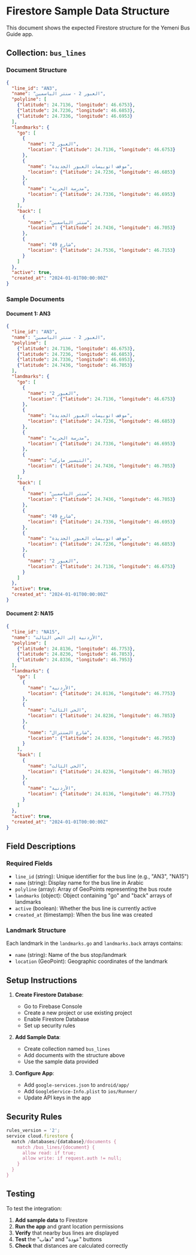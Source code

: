 # Firestore Sample Data Structure

This document shows the expected Firestore structure for the Yemeni Bus Guide app.

## Collection: `bus_lines`

### Document Structure

```json
{
  "line_id": "AN3",
  "name": "العبور 2 - سنتر الياسمين",
  "polyline": [
    {"latitude": 24.7136, "longitude": 46.6753},
    {"latitude": 24.7236, "longitude": 46.6853},
    {"latitude": 24.7336, "longitude": 46.6953}
  ],
  "landmarks": {
    "go": [
      {
        "name": "العبور 2",
        "location": {"latitude": 24.7136, "longitude": 46.6753}
      },
      {
        "name": "موقف اتوبيسات العبور الجديدة",
        "location": {"latitude": 24.7236, "longitude": 46.6853}
      },
      {
        "name": "مدرسة الحرية",
        "location": {"latitude": 24.7336, "longitude": 46.6953}
      }
    ],
    "back": [
      {
        "name": "سنتر الياسمين",
        "location": {"latitude": 24.7436, "longitude": 46.7053}
      },
      {
        "name": "شارع 49",
        "location": {"latitude": 24.7536, "longitude": 46.7153}
      }
    ]
  },
  "active": true,
  "created_at": "2024-01-01T00:00:00Z"
}
```

### Sample Documents

#### Document 1: AN3
```json
{
  "line_id": "AN3",
  "name": "العبور 2 - سنتر الياسمين",
  "polyline": [
    {"latitude": 24.7136, "longitude": 46.6753},
    {"latitude": 24.7236, "longitude": 46.6853},
    {"latitude": 24.7336, "longitude": 46.6953},
    {"latitude": 24.7436, "longitude": 46.7053}
  ],
  "landmarks": {
    "go": [
      {
        "name": "العبور 2",
        "location": {"latitude": 24.7136, "longitude": 46.6753}
      },
      {
        "name": "موقف اتوبيسات العبور الجديدة",
        "location": {"latitude": 24.7236, "longitude": 46.6853}
      },
      {
        "name": "مدرسة الحرية",
        "location": {"latitude": 24.7336, "longitude": 46.6953}
      },
      {
        "name": "التيسير ماركت",
        "location": {"latitude": 24.7436, "longitude": 46.7053}
      }
    ],
    "back": [
      {
        "name": "سنتر الياسمين",
        "location": {"latitude": 24.7436, "longitude": 46.7053}
      },
      {
        "name": "شارع 49",
        "location": {"latitude": 24.7336, "longitude": 46.6953}
      },
      {
        "name": "موقف اتوبيسات العبور الجديدة",
        "location": {"latitude": 24.7236, "longitude": 46.6853}
      },
      {
        "name": "العبور 2",
        "location": {"latitude": 24.7136, "longitude": 46.6753}
      }
    ]
  },
  "active": true,
  "created_at": "2024-01-01T00:00:00Z"
}
```

#### Document 2: NA15
```json
{
  "line_id": "NA15",
  "name": "الأردنية إلى الحي الثالث",
  "polyline": [
    {"latitude": 24.8136, "longitude": 46.7753},
    {"latitude": 24.8236, "longitude": 46.7853},
    {"latitude": 24.8336, "longitude": 46.7953}
  ],
  "landmarks": {
    "go": [
      {
        "name": "الأردنية",
        "location": {"latitude": 24.8136, "longitude": 46.7753}
      },
      {
        "name": "الحي الثالث",
        "location": {"latitude": 24.8236, "longitude": 46.7853}
      },
      {
        "name": "شارع السنترال",
        "location": {"latitude": 24.8336, "longitude": 46.7953}
      }
    ],
    "back": [
      {
        "name": "الحي الثالث",
        "location": {"latitude": 24.8236, "longitude": 46.7853}
      },
      {
        "name": "الأردنية",
        "location": {"latitude": 24.8136, "longitude": 46.7753}
      }
    ]
  },
  "active": true,
  "created_at": "2024-01-01T00:00:00Z"
}
```

## Field Descriptions

### Required Fields
- `line_id` (string): Unique identifier for the bus line (e.g., "AN3", "NA15")
- `name` (string): Display name for the bus line in Arabic
- `polyline` (array): Array of GeoPoints representing the bus route
- `landmarks` (object): Object containing "go" and "back" arrays of landmarks
- `active` (boolean): Whether the bus line is currently active
- `created_at` (timestamp): When the bus line was created

### Landmark Structure
Each landmark in the `landmarks.go` and `landmarks.back` arrays contains:
- `name` (string): Name of the bus stop/landmark
- `location` (GeoPoint): Geographic coordinates of the landmark

## Setup Instructions

1. **Create Firestore Database**:
   - Go to Firebase Console
   - Create a new project or use existing project
   - Enable Firestore Database
   - Set up security rules

2. **Add Sample Data**:
   - Create collection named `bus_lines`
   - Add documents with the structure above
   - Use the sample data provided

3. **Configure App**:
   - Add `google-services.json` to `android/app/`
   - Add `GoogleService-Info.plist` to `ios/Runner/`
   - Update API keys in the app

## Security Rules

```javascript
rules_version = '2';
service cloud.firestore {
  match /databases/{database}/documents {
    match /bus_lines/{document} {
      allow read: if true;
      allow write: if request.auth != null;
    }
  }
}
```

## Testing

To test the integration:

1. **Add sample data** to Firestore
2. **Run the app** and grant location permissions
3. **Verify** that nearby bus lines are displayed
4. **Test** the "ذهاب" and "عودة" buttons
5. **Check** that distances are calculated correctly 